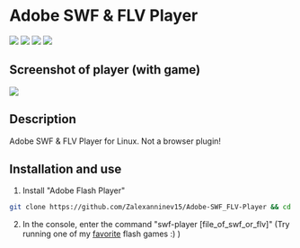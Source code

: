 # Adobe SWF & FLV Player

[![](https://img.shields.io/badge/OS-Linux-orange?logo=linux)](https://github.com/Zalexanninev15/Adobe-SWF_FLV-Player)
[![](https://img.shields.io/badge/license-GPLv3-green.svg)](LICENSE)
[![](https://img.shields.io/badge/donate-QIWI-FF8C00.svg)](https://qiwi.com/n/ZALEXANNINEV15)
[![](https://img.shields.io/badge/donate-YooMoney-8B3FFD.svg)](https://yoomoney.ru/to/410015106319420)

## Screenshot of player (with game)
![](https://i.imgur.com/sSwZpRk.jpg)

## Description
Adobe SWF & FLV Player for Linux. Not a browser plugin!

## Installation and use
1. Install "Adobe Flash Player"
```bash
git clone https://github.com/Zalexanninev15/Adobe-SWF_FLV-Player && cd Adobe-SWF_FLV-Player && sudo cp swf-player /usr/bin/swf-player
```
2. In the console, enter the command "swf-player [file_of_swf_or_flv]" (Try running one of my [favorite](https://github.com/Zalexanninev15/Adobe-SWF_FLV-Player-Installer/raw/master/X-MEN.swf) flash games :) )
